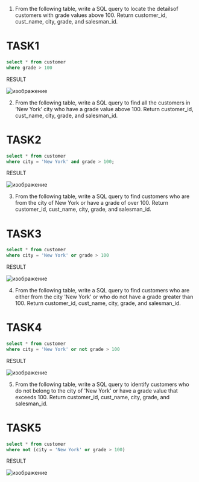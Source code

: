 1. From the following table, write a SQL query to locate the detailsof customers with grade values above 100. Return customer_id, cust_name, city, grade, and salesman_id. 

# TASK1

```sql
select * from customer
where grade > 100
```

RESULT

![изображение](https://user-images.githubusercontent.com/122611579/221405655-64fe50ad-1744-474e-9b88-1d7ceb5b24e6.png)


2. From the following table, write a SQL query to find all the customers in ‘New York’ city who have a grade value above 100. Return customer_id, cust_name, city, grade, and salesman_id.   

# TASK2

```sql
select * from customer 
where city = 'New York' and grade > 100;
```

RESULT

![изображение](https://user-images.githubusercontent.com/122611579/221406052-9d1c9961-0f71-4b51-a692-053bc6c1c13f.png)

3. From the following table, write a SQL query to find customers who are from the city of New York or have a grade of over 100. Return customer_id, cust_name, city, grade, and salesman_id. 

# TASK3

```sql
select * from customer
where city = 'New York' or grade > 100
```

RESULT

![изображение](https://user-images.githubusercontent.com/122611579/221408464-e6f59cdc-5947-47b9-a89a-7a9eda7c773c.png)

4. From the following table, write a SQL query to find customers who are either from the city 'New York' or who do not have a grade greater than 100. Return customer_id, cust_name, city, grade, and salesman_id.  

# TASK4

```sql
select * from customer
where city = 'New York' or not grade > 100
```

RESULT

![изображение](https://user-images.githubusercontent.com/122611579/221409222-ee868e19-9e9d-4e81-8d67-872bf4fc323e.png)

5. From the following table, write a SQL query to identify customers who do not belong to the city of 'New York' or have a grade value that exceeds 100. Return customer_id, cust_name, city, grade, and salesman_id. 


# TASK5

```sql
select * from customer 
where not (city = 'New York' or grade > 100)
```

RESULT

![изображение](https://user-images.githubusercontent.com/122611579/221410798-78871d7f-779e-41c6-b50b-3e6f0bd9ddf2.png)

